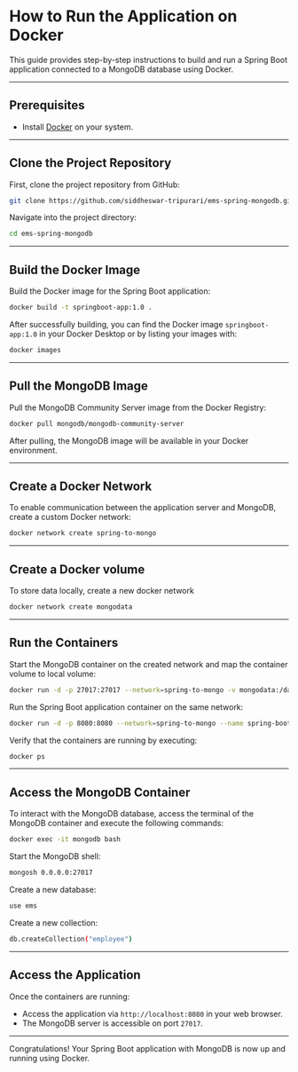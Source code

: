 # How to Run the Application on Docker

This guide provides step-by-step instructions to build and run a Spring Boot application connected to a MongoDB database using Docker.

---

## Prerequisites

- Install [Docker](https://www.docker.com/products/docker-desktop) on your system.

---

## Clone the Project Repository

First, clone the project repository from GitHub:

```bash
git clone https://github.com/siddheswar-tripurari/ems-spring-mongodb.git
```

Navigate into the project directory:

```bash
cd ems-spring-mongodb
```

---

## Build the Docker Image

Build the Docker image for the Spring Boot application:

```bash
docker build -t springboot-app:1.0 .
```

After successfully building, you can find the Docker image `springboot-app:1.0` in your Docker Desktop or by listing your images with:

```bash
docker images
```

---

## Pull the MongoDB Image

Pull the MongoDB Community Server image from the Docker Registry:

```bash
docker pull mongodb/mongodb-community-server
```

After pulling, the MongoDB image will be available in your Docker environment.

---

## Create a Docker Network

To enable communication between the application server and MongoDB, create a custom Docker network:

```bash
docker network create spring-to-mongo
```

---

## Create a Docker volume

To store data locally, create a new docker network

```bash
docker network create mongodata
```

---

## Run the Containers

Start the MongoDB container on the created network and map the container volume to local volume:

```bash
docker run -d -p 27017:27017 --network=spring-to-mongo -v mongodata:/data/db --name mongodb mongodb/mongodb-community-server:latest
```

Run the Spring Boot application container on the same network:

```bash
docker run -d -p 8080:8080 --network=spring-to-mongo --name spring-boot-ems springboot-app:1.0
```

Verify that the containers are running by executing:

```bash
docker ps
```

---

## Access the MongoDB Container

To interact with the MongoDB database, access the terminal of the MongoDB container and execute the following commands:

```bash
docker exec -it mongodb bash
```

Start the MongoDB shell:

```bash
mongosh 0.0.0.0:27017
```

Create a new database:

```bash
use ems
```

Create a new collection:

```bash
db.createCollection("employee")
```

---

## Access the Application

Once the containers are running:

- Access the application via `http://localhost:8080` in your web browser.
- The MongoDB server is accessible on port `27017`.

---

Congratulations! Your Spring Boot application with MongoDB is now up and running using Docker.

